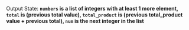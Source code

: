 Output State: **`numbers` is a list of integers with at least 1 more element, `total` is (previous total value), `total_product` is (previous total_product value + previous total), `num` is the next integer in the list**